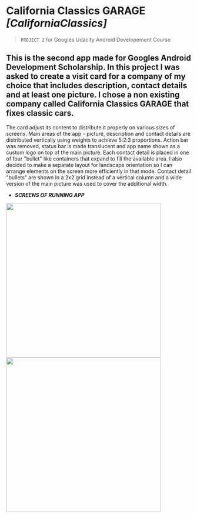 # California Classics GARAGE _[CaliforniaClassics]_
>`PROJECT 2` for Googles Udacity Android Developement Course

This is the second app made for Googles Android Development Scholarship. In this project I was asked to create a visit card for a company of my choice that includes description, contact details and at least one picture. I chose a non existing company called California Classics GARAGE that fixes classic cars.
----------------------------
The card adjust its content to distribute it properly on various sizes of screens. Main areas of the app - picture, description and contact details are distributed vertically using weights to achieve 5:2:3 proportions. Action bar was removed, status bar is made translucent and app name shown as a custom logo on top of the main picture. Each contact detail is placed in one of four "bullet" like containers that expand to fill the available area. I also decided to make a separate layout for landscape orientation so I can arrange elements on the screen more efficiently in that mode. Contact detail "bullets" are shown in a 2x2 grid instead of a vertical column and a wide version of the main picture was used to cover the additional width.

* **_SCREENS OF RUNNING APP_**

<img src="https://cloud.githubusercontent.com/assets/25821037/23335834/f91bb480-fbbd-11e6-86b7-f06d7134f81b.jpg" align="center" height="420" > <img src="https://cloud.githubusercontent.com/assets/25821037/23335835/f91e107c-fbbd-11e6-981c-ebf57a79e46a.jpg" align="center" width="420" >
